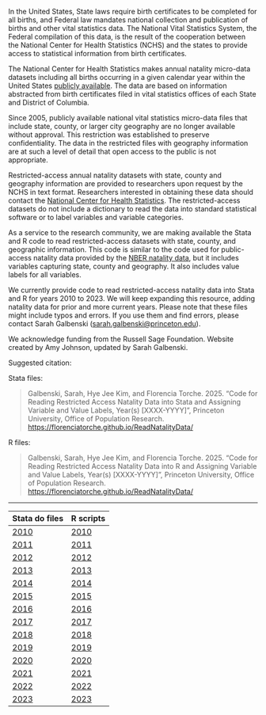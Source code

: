 In the United States, State laws require birth certificates to be completed for all births, and Federal law mandates national collection and publication of births and other vital statistics data. The National Vital Statistics System, the Federal compilation of this data, is the result of the cooperation between the National Center for Health Statistics (NCHS) and the states to provide access to statistical information from birth certificates.

The National Center for Health Statistics makes annual natality micro-data datasets including all births occurring in a given calendar year within the United States [publicly available](https://www.cdc.gov/nchs/data_access/vitalstatsonline.htm). The data are based on information abstracted from birth certificates filed in vital statistics offices of each State and District of Columbia. 

Since 2005, publicly available national vital statistics micro-data files that include state, county, or larger city geography are no longer available without approval. This restriction was established to preserve confidentiality. The data in the restricted files with geography information are at such a level of detail that open access to the public is not appropriate.

Restricted-access annual natality datasets with state, county and geography information are provided to researchers upon request by the NCHS in text format. Researchers interested in obtaining these data should contact the [National Center for Health Statistics](https://www.cdc.gov/nchs/nvss/nvss-restricted-data.htm#:~:text=Conditions%20of%20Use%20for%20Restricted%20Data,-Once%20researchers%20have&text=The%20data%20files%20cannot%20be,in%20the%20data%20use%20agreement.). The restricted-access datasets do not include a dictionary to read the data into standard statistical software or to label variables and variable categories. 

As a service to the research community, we are making available the Stata and R code to read restricted-access datasets with state, county, and geographic information. This code is similar to the code used for public-access natality data provided by the [NBER natality data](https://www.nber.org/research/data/vital-statistics-birth-data-nber), but it includes variables capturing state, county and geography. It also includes value labels for all variables. 

We currently provide code to read restricted-access natality data into Stata and R for years 2010 to 2023. We will keep expanding this resource, adding natality data for prior and more current years. Please note that these files might include typos and errors. If you use them and find errors, please contact Sarah Galbenski (sarah.galbenski@princeton.edu).

We acknowledge funding from the Russell Sage Foundation. Website created by Amy Johnson, updated by Sarah Galbenski. 

Suggested citation:
 
Stata files:
> Galbenski, Sarah, Hye Jee Kim, and Florencia Torche. 2025. “Code for Reading Restricted Access Natality Data into Stata and Assigning Variable and Value Labels, Year(s) [XXXX-YYYY]”, Princeton University, Office of Population Research. https://florenciatorche.github.io/ReadNatalityData/ 
 
R files: 
> Galbenski, Sarah, Hye Jee Kim, and Florencia Torche. 2025. “Code for Reading Restricted Access Natality Data into R and Assigning Variable and Value Labels, Year(s) [XXXX-YYYY]”, Princeton University, Office of Population Research. https://florenciatorche.github.io/ReadNatalityData/ 


--------

| Stata do files | R scripts |
| -------------- | -------------- |
| [2010](StataDoFiles/RestrictedVitalStatistics_Natality_2010.do) | [2010](RScripts/RestrictedVitalStatistics_Natality_2010.R) |
| [2011](StataDoFiles/RestrictedVitalStatistics_Natality_2011.do) | [2011](RScripts/RestrictedVitalStatistics_Natality_2011.R) |
| [2012](StataDoFiles/RestrictedVitalStatistics_Natality_2012.do) | [2012](RScripts/RestrictedVitalStatistics_Natality_2012.R) |
| [2013](StataDoFiles/RestrictedVitalStatistics_Natality_2013.do) | [2013](RScripts/RestrictedVitalStatistics_Natality_2013.R) |
| [2014](StataDoFiles/RestrictedVitalStatistics_Natality_2014.do) | [2014](RScripts/RestrictedVitalStatistics_Natality_2014.R) |
| [2015](StataDoFiles/RestrictedVitalStatistics_Natality_2015.do) | [2015](RScripts/RestrictedVitalStatistics_Natality_2015.R) |
| [2016](StataDoFiles/RestrictedVitalStatistics_Natality_2016.do) | [2016](RScripts/RestrictedVitalStatistics_Natality_2016.R) |
| [2017](StataDoFiles/RestrictedVitalStatistics_Natality_2017.do) | [2017](RScripts/RestrictedVitalStatistics_Natality_2017.R) |
| [2018](StataDoFiles/RestrictedVitalStatistics_Natality_2018.do) | [2018](RScripts/RestrictedVitalStatistics_Natality_2018.R) |
| [2019](StataDoFiles/RestrictedVitalStatistics_Natality_2019.do) | [2019](RScripts/RestrictedVitalStatistics_Natality_2019.R) |
| [2020](StataDoFiles/RestrictedVitalStatistics_Natality_2020.do) | [2020](RScripts/RestrictedVitalStatistics_Natality_2020.R) |
| [2021](StataDoFiles/RestrictedVitalStatistics_Natality_2021.do) | [2021](RScripts/RestrictedVitalStatistics_Natality_2021.R) |
| [2022](StataDoFiles/RestrictedVitalStatistics_Natality_2022.do) | [2022](RScripts/RestrictedVitalStatistics_Natality_2022.R) |
| [2023](StataDoFiles/RestrictedVitalStatistics_Natality_2023.do) | [2023](RScripts/RestrictedVitalStatistics_Natality_2023.R) |

